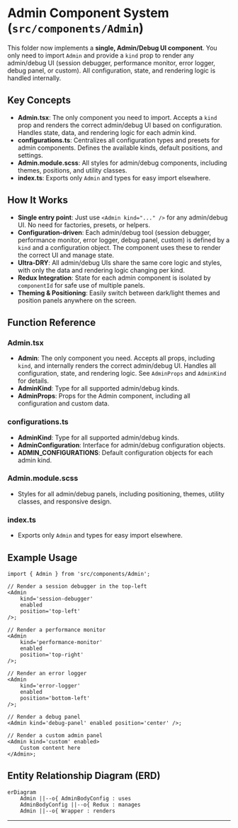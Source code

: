 # Admin Component System (`src/components/Admin`)

This folder now implements a **single, Admin/Debug UI component**. You only need to import `Admin` and provide a `kind` prop to render any admin/debug UI (session debugger, performance monitor, error logger, debug panel, or custom). All configuration, state, and rendering logic is handled internally.

## Key Concepts

- **Admin.tsx**: The only component you need to import. Accepts a `kind` prop and renders the correct admin/debug UI based on configuration. Handles state, data, and rendering logic for each admin kind.
- **configurations.ts**: Centralizes all configuration types and presets for admin components. Defines the available kinds, default positions, and settings.
- **Admin.module.scss**: All styles for admin/debug components, including themes, positions, and utility classes.
- **index.ts**: Exports only `Admin` and types for easy import elsewhere.

## How It Works

- **Single entry point**: Just use `<Admin kind="..." />` for any admin/debug UI. No need for factories, presets, or helpers.
- **Configuration-driven**: Each admin/debug tool (session debugger, performance monitor, error logger, debug panel, custom) is defined by a `kind` and a configuration object. The component uses these to render the correct UI and manage state.
- **Ultra-DRY**: All admin/debug UIs share the same core logic and styles, with only the data and rendering logic changing per kind.
- **Redux Integration**: State for each admin component is isolated by `componentId` for safe use of multiple panels.
- **Theming & Positioning**: Easily switch between dark/light themes and position panels anywhere on the screen.

## Function Reference

### Admin.tsx

- **Admin**: The only component you need. Accepts all props, including `kind`, and internally renders the correct admin/debug UI. Handles all configuration, state, and rendering logic. See `AdminProps` and `AdminKind` for details.
- **AdminKind**: Type for all supported admin/debug kinds.
- **AdminProps**: Props for the Admin component, including all configuration and custom data.

### configurations.ts

- **AdminKind**: Type for all supported admin/debug kinds.
- **AdminConfiguration**: Interface for admin/debug configuration objects.
- **ADMIN_CONFIGURATIONS**: Default configuration objects for each admin kind.

### Admin.module.scss

- Styles for all admin/debug panels, including positioning, themes, utility classes, and responsive design.

### index.ts

- Exports only `Admin` and types for easy import elsewhere.

## Example Usage

```tsx
import { Admin } from 'src/components/Admin';

// Render a session debugger in the top-left
<Admin
	kind='session-debugger'
	enabled
	position='top-left'
/>;

// Render a performance monitor
<Admin
	kind='performance-monitor'
	enabled
	position='top-right'
/>;

// Render an error logger
<Admin
	kind='error-logger'
	enabled
	position='bottom-left'
/>;

// Render a debug panel
<Admin kind='debug-panel' enabled position='center' />;

// Render a custom admin panel
<Admin kind='custom' enabled>
	Custom content here
</Admin>;
```

## Entity Relationship Diagram (ERD)

```mermaid
erDiagram
    Admin ||--o{ AdminBodyConfig : uses
    AdminBodyConfig ||--o{ Redux : manages
    Admin ||--o{ Wrapper : renders
```

---
